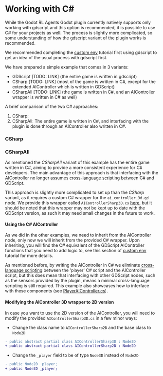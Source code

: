 # Working with C#

While the Godot RL Agents Godot plugin currently natively supports only working with gdscript and this option is recommended, 
it is possible to use C# for your projects as well. The process is slightly more complicated, so some understanding of
how the gdscript variant of the plugin works is recommended.

We recommended completing the [custom env](https://github.com/edbeeching/godot_rl_agents/blob/main/docs/CUSTOM_ENV.md) tutorial first using
gdscript to get an idea of the usual process with gdscript first.

We have prepared a simple example that comes in 3 variants:
- GDScript [TODO: LINK] (the entire game is written in gdscript)
- CSharp [TODO: LINK] (most of the game is written in C#, except for the extended AIController which is written in GDScript)
- CSharpAll [TODO: LINK] (the game is written in C#, and an AIController wrapper is written in C# as well)

A brief comparison of the two C# approaches:
1. CSharp:
2. CSharpAll: The entire game is written in C#, and interfacing with the plugin is done through an AIController also 
written in C#.

[//]: # "TODO: What elso should we add here? Should we combine this brief comparison with the listing above?"

### CSharp

### CSharpAll

As mentioned the _CSharpAll_ variant of this example has the entire game written in C#, aiming to provide a more 
consistent experience for C# developers. The main advantage of this approach is that interfacing with the AIController 
no longer assumes [cross-language scripting](https://docs.godotengine.org/en/stable/tutorials/scripting/cross_language_scripting.html) between C# and GDScript.

This approach is slightly more complicated to set up than the _CSharp_ variant, as it requires a custom C# wrapper for 
the `ai_controller_3d.gd` node. We provide this wrapper called `AIControllerSharp3D.cs` [here](https://github.com/edbeeching/godot_rl_agents_examples/blob/AddSimpleTestEnv/examples/TestExamples/SimpleReachGoal/CSharpAll/scenes/player/AIControllerSharp3D.cs),
but it should be noted that this wrapper may not be kept up to date with the GDScript version, as such it may need small
changes in the future to work.

[//]: # "TODO: Change `AIControllerSharp3D.cs` branch infix to main when merged"

#### Using the C# AIController

As we did in the other examples, we need to inherit from the AIController node, only now we will inherit from the 
provided C# wrapper. Upon inheriting, you will find the C# equivalent of the GDScript AIController functions that you 
need to add logic to, see this section of [custom env](https://github.com/edbeeching/godot_rl_agents/blob/main/docs/CUSTOM_ENV.md#adding-the-ai-controller) tutorial for more details.

As mentioned before, by writing the AIController in C# we eliminate [cross-language scripting](https://docs.godotengine.org/en/stable/tutorials/scripting/cross_language_scripting.html) between the 'player'
C# script and the AIController script, but this does mean that interfacing with other GDScript nodes, such as the 
sensors provided by the plugin, means a minimal cross-language scripting is still required. This example also showcases
how to inferface with these components (see [PlayerAIController.cs](https://github.com/edbeeching/godot_rl_agents_examples/blob/AddSimpleTestEnv/examples/TestExamples/SimpleReachGoal/CSharpAll/scenes/player/PlayerAIController.cs)).

[//]: # "TODO: Change `PlayerAIController` branch infix to main when merged"

#### Modifying the AIController 3D wrapper to 2D version

In case you want to use the 2D version of the AIController, you will need to modify the provided 
`AIControllerSharp3D.cs` in a few minor ways:
- Change the class name to `AIControllerSharp2D` and the base class to `Node2D`
```diff
- public abstract partial class AIControllerSharp3D : Node3D
+ public abstract partial class AIControllerSharp2D : Node2D
```
- Change the `_player` field to be of type `Node3D` instead of `Node2D`
```diff
- public Node2D _player;
+ public Node3D _player;
```

